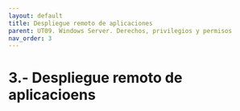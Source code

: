 ```yaml
---
layout: default
title: Despliegue remoto de aplicaciones
parent: UT09. Windows Server. Derechos, privilegios y permisos
nav_order: 3
---
```


# 3.- Despliegue remoto de aplicacioens